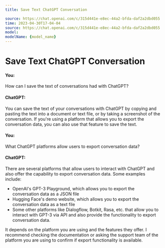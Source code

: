 ```yaml
---
title: Save Text ChatGPT Conversation

source: https://chat.openai.com/c/315d441e-e8ec-44a2-bfda-daf2a2dbd055
time: 2023-04-30T17-04-04
source: https://chat.openai.com/c/315d441e-e8ec-44a2-bfda-daf2a2dbd055
model: 
modelName: {model_name}
---
```


# Save Text ChatGPT Conversation


#### You:
How can I save the text of conversations had with ChatGPT?

#### ChatGPT:
You can save the text of your conversations with ChatGPT by copying and pasting the text into a document or text file, or by taking a screenshot of the conversation. If you're using a platform that allows you to export the conversation data, you can also use that feature to save the text.


#### You:
What ChatGPT platforms allow users to export conversation data?

#### ChatGPT:
There are several platforms that allow users to interact with ChatGPT and also offer the capability to export conversation data. Some examples include:

- OpenAI's GPT-3 Playground, which allows you to export the conversation data as a JSON file
- Hugging Face's demo website, which allows you to export the conversation data as a text file
- Some other platforms like Dialogflow, Botkit, Rasa, etc. that allow you to interact with GPT-3 via API and also provide the functionality to export conversation data.

It depends on the platform you are using and the features they offer. I recommend checking the documentation or asking the support team of the platform you are using to confirm if export functionality is available.
